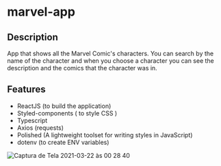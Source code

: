 # marvel-app

## Description
App that shows all the Marvel Comic's characters. You can search by the name of the character and when you choose a character you can see the description and the comics that the character was in.

## Features
- ReactJS (to build the application)
- Styled-components ( to style CSS )
- Typescript
- Axios (requests)
- Polished (A lightweight toolset for writing styles in JavaScript)
- dotenv (to create ENV variables)

![Captura de Tela 2021-03-22 às 00 28 40](https://user-images.githubusercontent.com/67168910/111947804-e2e3d980-8abc-11eb-8c56-98fe7e01c613.png)



